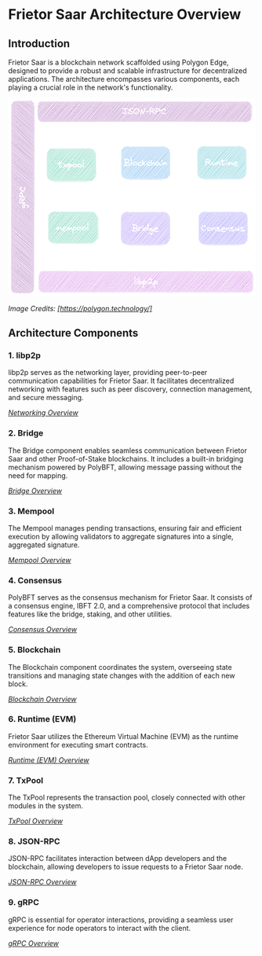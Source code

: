 # Frietor Saar Architecture Overview

## Introduction

Frietor Saar is a blockchain network scaffolded using Polygon Edge, designed to provide a robust and scalable infrastructure for decentralized applications. The architecture encompasses various components, each playing a crucial role in the network's functionality.

![Frietor Saar Architecture](/blockchain-architecture/images/architecture.png)

*Image Credits: [https://polygon.technology/]*

## Architecture Components

### 1. libp2p

libp2p serves as the networking layer, providing peer-to-peer communication capabilities for Frietor Saar. It facilitates decentralized networking with features such as peer discovery, connection management, and secure messaging.

*[Networking Overview](/blockchain-architecture//networking.md)*

### 2. Bridge

The Bridge component enables seamless communication between Frietor Saar and other Proof-of-Stake blockchains. It includes a built-in bridging mechanism powered by PolyBFT, allowing message passing without the need for mapping.

*[Bridge Overview](/blockchain-architecture/bridge.md)*

### 3. Mempool

The Mempool manages pending transactions, ensuring fair and efficient execution by allowing validators to aggregate signatures into a single, aggregated signature.

*[Mempool Overview](/blockchain-architecture/mempool.md)*

### 4. Consensus

PolyBFT serves as the consensus mechanism for Frietor Saar. It consists of a consensus engine, IBFT 2.0, and a comprehensive protocol that includes features like the bridge, staking, and other utilities.

*[Consensus Overview](/blockchain-architecture//consenus.md)*


### 5. Blockchain

The Blockchain component coordinates the system, overseeing state transitions and managing state changes with the addition of each new block.

*[Blockchain Overview](/blockchain-architecture//blockchain-struct.md)*

### 6. Runtime (EVM)

Frietor Saar utilizes the Ethereum Virtual Machine (EVM) as the runtime environment for executing smart contracts.

*[Runtime (EVM) Overview](/blockchain-architecture//evm-support.md)*


### 7. TxPool

The TxPool represents the transaction pool, closely connected with other modules in the system.

*[TxPool Overview](/blockchain-architecture//txpool.md)*

### 8. JSON-RPC

JSON-RPC facilitates interaction between dApp developers and the blockchain, allowing developers to issue requests to a Frietor Saar node.

*[JSON-RPC Overview](/blockchain-architecture//jsonrpc.md)*

### 9. gRPC

gRPC is essential for operator interactions, providing a seamless user experience for node operators to interact with the client.

*[gRPC Overview](/blockchain-architecture//grpc.md)*